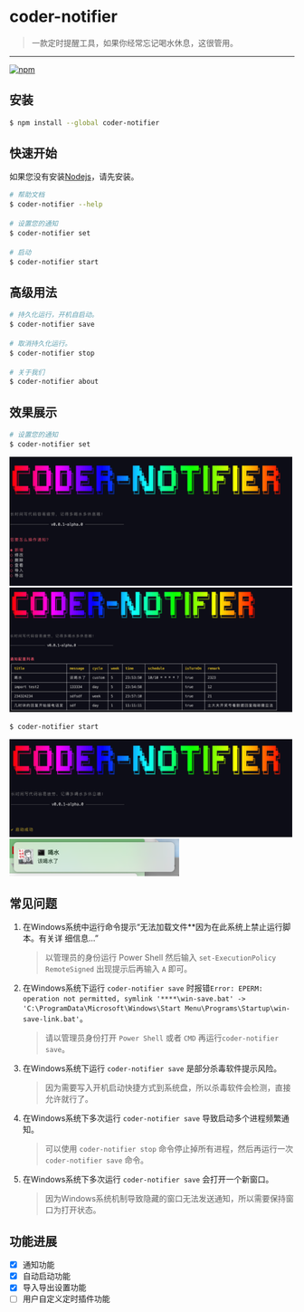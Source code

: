 # coder-notifier

> 一款定时提醒工具，如果你经常忘记喝水休息，这很管用。
---------
[![npm](https://img.shields.io/npm/dm/ink?logo=npm)](https://npmjs.com/package/coder-nofitier)

## 安装

```bash
$ npm install --global coder-notifier
```

## 快速开始
如果您没有安装[Nodejs](https://nodejs.org/)，请先安装。

```bash
# 帮助文档
$ coder-notifier --help

# 设置您的通知
$ coder-notifier set

# 启动
$ coder-notifier start
```

## 高级用法

```bash
# 持久化运行，开机自启动。
$ coder-notifier save

# 取消持久化运行。
$ coder-notifier stop

# 关于我们
$ coder-notifier about
```

## 效果展示
```bash
# 设置您的通知
$ coder-notifier set
```
<img src="assets/preview-1.png" width="500">
<img src="assets/preview-2.png" width="500">

```bash
$ coder-notifier start
```
<img src="assets/preview-3.png" width="500">

<img src="assets/preview-4.png" width="300">

## 常见问题
1. 在Windows系统中运行命令提示“无法加载文件**因为在此系统上禁止运行脚本。有关详
细信息...”

    > 以管理员的身份运行 Power Shell 然后输入 `set-ExecutionPolicy RemoteSigned` 出现提示后再输入 `A` 即可。

2. 在Windows系统下运行 `coder-notifier save` 时报错`Error: EPERM: operation not permitted, symlink '****\win-save.bat' -> 'C:\ProgramData\Microsoft\Windows\Start Menu\Programs\Startup\win-save-link.bat'`。

    > 请以管理员身份打开 `Power Shell` 或者 `CMD` 再运行`coder-notifier save`。

3. 在Windows系统下运行 `coder-notifier save` 是部分杀毒软件提示风险。

    > 因为需要写入开机启动快捷方式到系统盘，所以杀毒软件会检测，直接允许就行了。

4. 在Windows系统下多次运行 `coder-notifier save` 导致启动多个进程频繁通知。

    > 可以使用 `coder-notifier stop` 命令停止掉所有进程，然后再运行一次 `coder-notifier save` 命令。

5. 在Windows系统下多次运行 `coder-notifier save` 会打开一个新窗口。

    > 因为Windows系统机制导致隐藏的窗口无法发送通知，所以需要保持窗口为打开状态。


## 功能进展
- [x] 通知功能
- [x] 自动启动功能
- [x] 导入导出设置功能
- [ ] 用户自定义定时插件功能
